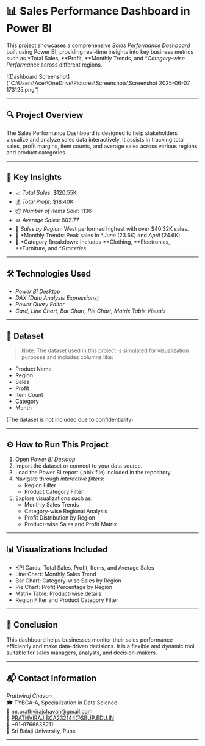 # 📊 Sales Performance Dashboard in Power BI

This project showcases a comprehensive *Sales Performance Dashboard* built using Power BI, providing real-time insights into key business metrics such as *Total Sales, **Profit, **Monthly Trends, and **Category-wise Performance* across different regions.

![Dashboard Screenshot]("C:\Users\Acer\OneDrive\Pictures\Screenshots\Screenshot 2025-06-07 173125.png")

---

## 🔍 Project Overview

The Sales Performance Dashboard is designed to help stakeholders visualize and analyze sales data interactively. It assists in tracking total sales, profit margins, item counts, and average sales across various regions and product categories.

---

## 📌 Key Insights

- 📈 *Total Sales*: $120.55K
- 💰 *Total Profit*: $18.40K
- 📦 *Number of Items Sold*: 1136
- 📊 *Average Sales*: 602.77
- 📍 *Sales by Region*: West performed highest with over $40.32K sales.
- 📅 *Monthly Trends: Peak sales in **June* (23.6K) and *April* (24.6K).
- 🧭 *Category Breakdown: Includes **Clothing, **Electronics, **Furniture, and **Groceries*.

---

## 🛠 Technologies Used

- *Power BI Desktop*
- *DAX (Data Analysis Expressions)*
- *Power Query Editor*
- *Card, Line Chart, Bar Chart, Pie Chart, Matrix Table Visuals*

---

## 📂 Dataset

> Note: The dataset used in this project is simulated for visualization purposes and includes columns like:
- Product Name
- Region
- Sales
- Profit
- Item Count
- Category
- Month

(The dataset is not included due to confidentiality)

---

## ⚙ How to Run This Project

1. Open *Power BI Desktop*
2. Import the dataset or connect to your data source.
3. Load the Power BI report (.pbix file) included in the repository.
4. Navigate through *interactive filters*:
   - Region Filter
   - Product Category Filter
5. Explore visualizations such as:
   - Monthly Sales Trends
   - Category-wise Regional Analysis
   - Profit Distribution by Region
   - Product-wise Sales and Profit Matrix

---

## 📊 Visualizations Included

- KPI Cards: Total Sales, Profit, Items, and Average Sales
- Line Chart: Monthly Sales Trend
- Bar Chart: Category-wise Sales by Region
- Pie Chart: Profit Percentage by Region
- Matrix Table: Product-wise details
- Region Filter and Product Category Filter

---

## 🧾 Conclusion

This dashboard helps businesses monitor their sales performance efficiently and make data-driven decisions. It is a flexible and dynamic tool suitable for sales managers, analysts, and decision-makers.

---

## 📬 Contact Information

*Prathviraj Chavan*  
🎓 TYBCA-A, Specialization in Data Science  
📧 [mr.prathvirajchavan@gmail.com](mailto:mr.prathvirajchavan@gmail.com)  
📧 [PRATHVIRAJ.BCA232144@SBUP.EDU.IN](mailto:PRATHVIRAJ.BCA232144@SBUP.EDU.IN)  
📱 ‪+91-9766638211‬  
🏫 Sri Balaji University, Pune  

---
